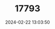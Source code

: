 ---
title: "17793"
category: "Podarcis filfolensis"
draft: false
date: 2024-02-22 13:03:50
languages:
  English: ["Filfola Lizard", "Maltese Wall Lizard"]
  Italian: ["Lucertola Maltese"]
  German: ["Malta-mauereidechse"]
---